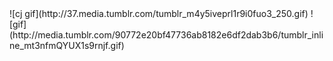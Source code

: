 <span class="team one">
![cj gif](http://37.media.tumblr.com/tumblr_m4y5iveprl1r9i0fuo3_250.gif)
![gif](http://media.tumblr.com/90772e20bf47736ab8182e6df2dab3b6/tumblr_inline_mt3nfmQYUX1s9rnjf.gif)
</span>	
<span class="team two">

</span>
<span class="team three">

</span>